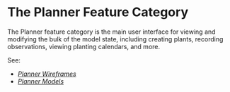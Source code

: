 # The Planner Feature Category

The Planner feature category is the main user interface for viewing and modifying the bulk of the model state, including creating plants, recording observations, viewing planting calendars, and more.

See:

- _[Planner Wireframes](wireframes.md)_
- _[Planner Models](models.md)_
